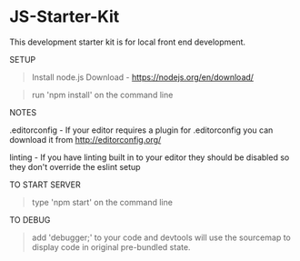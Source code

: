 # JS-Starter-Kit

This development starter kit is for local front end development.

SETUP

>Install node.js
	Download - https://nodejs.org/en/download/
	
>run 'npm install' on the command line

NOTES

.editorconfig - If your editor requires a plugin for .editorconfig you can download it from http://editorconfig.org/

linting - If you have linting built in to your editor they should be disabled so they don't override the eslint setup

TO START SERVER

>type 'npm start' on the command line

TO DEBUG

>add 'debugger;' to your code and devtools will use the sourcemap to display code in original pre-bundled state.
